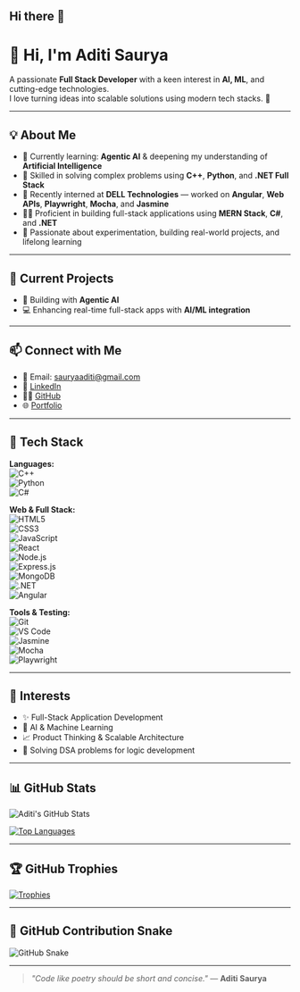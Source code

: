 ## Hi there 👋
# 👋 Hi, I'm Aditi Saurya

A passionate **Full Stack Developer** with a keen interest in **AI, ML**, and cutting-edge technologies.  
I love turning ideas into scalable solutions using modern tech stacks. 🚀

---

## 💡 About Me

- 🌱 Currently learning: **Agentic AI** & deepening my understanding of **Artificial Intelligence**
- 🧠 Skilled in solving complex problems using **C++**, **Python**, and **.NET Full Stack**
- 💼 Recently interned at **DELL Technologies** — worked on **Angular**, **Web APIs**, **Playwright**, **Mocha**, and **Jasmine**
- 👩‍💻 Proficient in building full-stack applications using **MERN Stack**, **C#**, and **.NET**
- 🧪 Passionate about experimentation, building real-world projects, and lifelong learning

---

## 🔭 Current Projects

- 🤖 Building with **Agentic AI**
- 💻 Enhancing real-time full-stack apps with **AI/ML integration**

---

## 📫 Connect with Me

- 📧 Email: [sauryaaditi@gmail.com](mailto:sauryaaditi@gmail.com)  
- 💼 [LinkedIn](https://www.linkedin.com/in/aditi-saurya-a86296261/)  
- 👨‍💻 [GitHub](https://github.com/Aditisaurya)  
- 🌐 [Portfolio](https://portfolio-five-kohl-88.vercel.app/)  

---

## 🧰 Tech Stack

**Languages:**  
![C++](https://img.shields.io/badge/C++-00599C?style=flat&logo=c%2B%2B)  
![Python](https://img.shields.io/badge/Python-3776AB?style=flat&logo=python)  
![C#](https://img.shields.io/badge/C%23-239120?style=flat&logo=c-sharp)

**Web & Full Stack:**  
![HTML5](https://img.shields.io/badge/HTML5-E34F26?style=flat&logo=html5)  
![CSS3](https://img.shields.io/badge/CSS3-1572B6?style=flat&logo=css3)  
![JavaScript](https://img.shields.io/badge/JavaScript-F7DF1E?style=flat&logo=javascript)  
![React](https://img.shields.io/badge/React-61DAFB?style=flat&logo=react)  
![Node.js](https://img.shields.io/badge/Node.js-339933?style=flat&logo=node.js)  
![Express.js](https://img.shields.io/badge/Express.js-000000?style=flat&logo=express)  
![MongoDB](https://img.shields.io/badge/MongoDB-47A248?style=flat&logo=mongodb)  
![.NET](https://img.shields.io/badge/.NET-512BD4?style=flat&logo=dotnet)  
![Angular](https://img.shields.io/badge/Angular-DD0031?style=flat&logo=angular)

**Tools & Testing:**  
![Git](https://img.shields.io/badge/Git-F05032?style=flat&logo=git)  
![VS Code](https://img.shields.io/badge/VS%20Code-007ACC?style=flat&logo=visual-studio-code)  
![Jasmine](https://img.shields.io/badge/Jasmine-8A4182?style=flat&logo=jasmine)  
![Mocha](https://img.shields.io/badge/Mocha-8D6748?style=flat&logo=mocha)  
![Playwright](https://img.shields.io/badge/Playwright-2D2D2D?style=flat&logo=playwright)

---

## 🧠 Interests

- ✨ Full-Stack Application Development  
- 🧠 AI & Machine Learning  
- 📈 Product Thinking & Scalable Architecture  
- 🎯 Solving DSA problems for logic development

---

## 📊 GitHub Stats

![Aditi's GitHub Stats](https://github-readme-stats.vercel.app/api?username=Aditisaurya&show_icons=true&theme=algolia&hide_border=true)

[![Top Languages](https://github-readme-stats.vercel.app/api/top-langs/?username=Aditisaurya&layout=compact&theme=algolia)](https://github.com/anuraghazra/github-readme-stats)

---

## 🏆 GitHub Trophies

[![Trophies](https://github-profile-trophy.vercel.app/?username=Aditisaurya&theme=algolia&column=7)](https://github.com/ryo-ma/github-profile-trophy)

---

## 🐍 GitHub Contribution Snake

![GitHub Snake](https://raw.githubusercontent.com/Aditisaurya/snk/output/github-contribution-grid-snake-dark.svg)

---

> *"Code like poetry should be short and concise."* — **Aditi Saurya**
